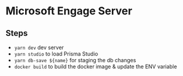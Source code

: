 # Microsoft Engage Server

## Steps

- `yarn dev` dev server
- `yarn studio` to load Prisma Studio
- `yarn db-save ${name}` for staging the db changes
- `docker build` to build the docker image & update the ENV variable
